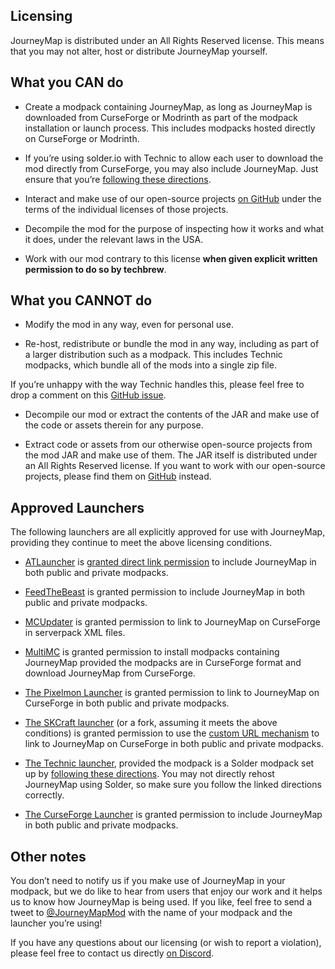 ## **Licensing**

JourneyMap is distributed under an All Rights Reserved license. This means that you may not alter, host or distribute JourneyMap yourself.

## **What you CAN do**

- Create a modpack containing JourneyMap, as long as JourneyMap is downloaded from CurseForge or Modrinth as part of the modpack installation or launch process. This includes modpacks hosted directly on CurseForge or Modrinth.

- If you’re using solder.io with Technic to allow each user to download the mod directly from CurseForge, you may also include JourneyMap. Just ensure that you’re [following these directions](https://github.com/bochen415/JourneyMap-TechnicSolder-Tutorial/wiki/JourneyMap-TechnicSolder-Tutorial).

- Interact and make use of our open-source projects [on GitHub](https://github.com/TeamJM/) under the terms of the individual licenses of those projects.

- Decompile the mod for the purpose of inspecting how it works and what it does, under the relevant laws in the USA.

- Work with our mod contrary to this license **when given explicit written permission to do so by techbrew**.

## **What you CANNOT do**

- Modify the mod in any way, even for personal use.

- Re-host, redistribute or bundle the mod in any way, including as part of a larger distribution such as a modpack. This includes Technic modpacks, which bundle all of the mods into a single zip file.

If you’re unhappy with the way Technic handles this, please feel free to drop a comment on this [GitHub issue](https://github.com/TechnicPack/TechnicSolder/issues/424).

- Decompile our mod or extract the contents of the JAR and make use of the code or assets therein for any purpose.

- Extract code or assets from our otherwise open-source projects from the mod JAR and make use of them. The JAR itself is distributed under an All Rights Reserved license. If you want to work with our open-source projects, please find them on [GitHub](https://github.com/TeamJM/) instead.

## **Approved Launchers**

The following launchers are all explicitly approved for use with JourneyMap, providing they continue to meet the above licensing conditions.

- [ATLauncher](https://atlauncher.com/) is [granted direct link permission](https://wiki.atlauncher.com/mod_special_cases:journeymap) to include JourneyMap in both public and private modpacks.

- [FeedTheBeast](http://feed-the-beast.com/) is granted permission to include JourneyMap in both public and private modpacks.

- [MCUpdater](http://mcupdater.com/) is granted permission to link to JourneyMap on CurseForge in serverpack XML files.

- [MultiMC](https://multimc.org/) is granted permission to install modpacks containing JourneyMap provided the modpacks are in CurseForge format and download JourneyMap from CurseForge.

- [The Pixelmon Launcher](https://pixelmonmod.com/downloads.php) is granted permission to link to JourneyMap on CurseForge in both public and private modpacks.

- [The SKCraft launcher](https://github.com/SKCraft/Launcher) (or a fork, assuming it meets the above conditions) is granted permission to use the [custom URL mechanism](https://github.com/SKCraft/Launcher/wiki/Creating-Modpacks#download-from-a-custom-url) to link to JourneyMap on CurseForge in both public and private modpacks.

- [The Technic launcher](https://www.technicpack.net/), provided the modpack is a Solder modpack set up by [following these directions](https://github.com/bochen415/JourneyMap-TechnicSolder-Tutorial/wiki/JourneyMap-TechnicSolder-Tutorial). You may not directly rehost JourneyMap using Solder, so make sure you follow the linked directions correctly.

- [The CurseForge Launcher](https://download.curseforge.com/) is granted permission to include JourneyMap in both public and private modpacks.

## **Other notes**

You don’t need to notify us if you make use of JourneyMap in your modpack, but we do like to hear from users that enjoy our work and it helps us to know how JourneyMap is being used. If you like, feel free to send a tweet to [@JourneyMapMod](https://twitter.com/JourneyMapMod) with the name of your modpack and the launcher you’re using!

If you have any questions about our licensing (or wish to report a violation), please feel free to contact us directly [on Discord](https://discord.gg/eP8gE69).
